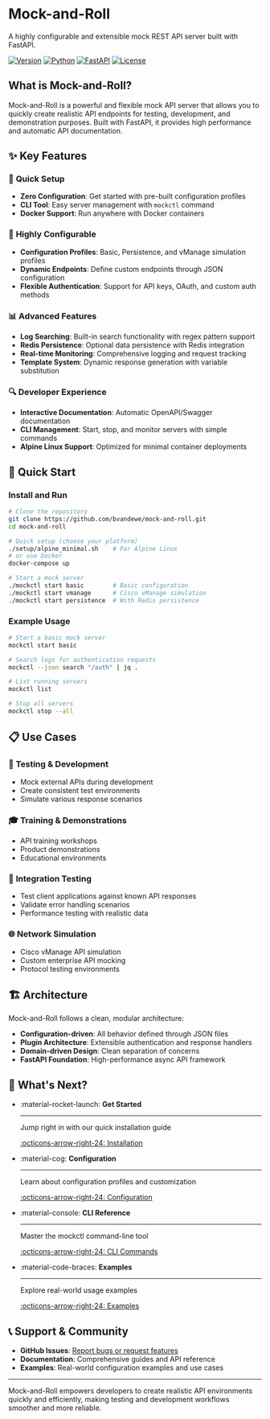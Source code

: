 # Mock-and-Roll

A highly configurable and extensible mock REST API server built with FastAPI.

[![Version](https://img.shields.io/badge/version-0.2.0-blue.svg)](https://github.com/bvandewe/mock-and-roll)
[![Python](https://img.shields.io/badge/python-3.8+-blue.svg)](https://python.org)
[![FastAPI](https://img.shields.io/badge/FastAPI-Latest-green.svg)](https://fastapi.tiangolo.com)
[![License](https://img.shields.io/badge/license-MIT-green.svg)](LICENSE)

## What is Mock-and-Roll?

Mock-and-Roll is a powerful and flexible mock API server that allows you to quickly create realistic API endpoints for testing, development, and demonstration purposes. Built with FastAPI, it provides high performance and automatic API documentation.

## ✨ Key Features

### 🚀 **Quick Setup**
- **Zero Configuration**: Get started with pre-built configuration profiles
- **CLI Tool**: Easy server management with `mockctl` command
- **Docker Support**: Run anywhere with Docker containers

### 🔧 **Highly Configurable**
- **Configuration Profiles**: Basic, Persistence, and vManage simulation profiles
- **Dynamic Endpoints**: Define custom endpoints through JSON configuration
- **Flexible Authentication**: Support for API keys, OAuth, and custom auth methods

### 📊 **Advanced Features**
- **Log Searching**: Built-in search functionality with regex pattern support
- **Redis Persistence**: Optional data persistence with Redis integration
- **Real-time Monitoring**: Comprehensive logging and request tracking
- **Template System**: Dynamic response generation with variable substitution

### 🔍 **Developer Experience**
- **Interactive Documentation**: Automatic OpenAPI/Swagger documentation
- **CLI Management**: Start, stop, and monitor servers with simple commands
- **Alpine Linux Support**: Optimized for minimal container deployments

## 🎯 Quick Start

### Install and Run
```bash
# Clone the repository
git clone https://github.com/bvandewe/mock-and-roll.git
cd mock-and-roll

# Quick setup (choose your platform)
./setup/alpine_minimal.sh    # For Alpine Linux
# or use Docker
docker-compose up

# Start a mock server
./mockctl start basic        # Basic configuration
./mockctl start vmanage      # Cisco vManage simulation
./mockctl start persistence  # With Redis persistence
```

### Example Usage
```bash
# Start a basic mock server
mockctl start basic

# Search logs for authentication requests
mockctl --json search "/auth" | jq .

# List running servers
mockctl list

# Stop all servers
mockctl stop --all
```

## 📋 Use Cases

### 🧪 **Testing & Development**
- Mock external APIs during development
- Create consistent test environments
- Simulate various response scenarios

### 🎓 **Training & Demonstrations**
- API training workshops
- Product demonstrations
- Educational environments

### 🔌 **Integration Testing**
- Test client applications against known API responses
- Validate error handling scenarios
- Performance testing with realistic data

### 🌐 **Network Simulation**
- Cisco vManage API simulation
- Custom enterprise API mocking
- Protocol testing environments

## 🏗️ Architecture

Mock-and-Roll follows a clean, modular architecture:

- **Configuration-driven**: All behavior defined through JSON files
- **Plugin Architecture**: Extensible authentication and response handlers
- **Domain-driven Design**: Clean separation of concerns
- **FastAPI Foundation**: High-performance async API framework

## 🚀 What's Next?

<div class="grid cards" markdown>

-   :material-rocket-launch: **Get Started**

    ---

    Jump right in with our quick installation guide

    [:octicons-arrow-right-24: Installation](installation.md)

-   :material-cog: **Configuration**

    ---

    Learn about configuration profiles and customization

    [:octicons-arrow-right-24: Configuration](configuration.md)

-   :material-console: **CLI Reference**

    ---

    Master the mockctl command-line tool

    [:octicons-arrow-right-24: CLI Commands](user-guide/cli-commands.md)

-   :material-code-braces: **Examples**

    ---

    Explore real-world usage examples

    [:octicons-arrow-right-24: Examples](examples/basic-usage.md)

</div>

## 📞 Support & Community

- **GitHub Issues**: [Report bugs or request features](https://github.com/bvandewe/mock-and-roll/issues)
- **Documentation**: Comprehensive guides and API reference
- **Examples**: Real-world configuration examples and use cases

---

Mock-and-Roll empowers developers to create realistic API environments quickly and efficiently, making testing and development workflows smoother and more reliable.
